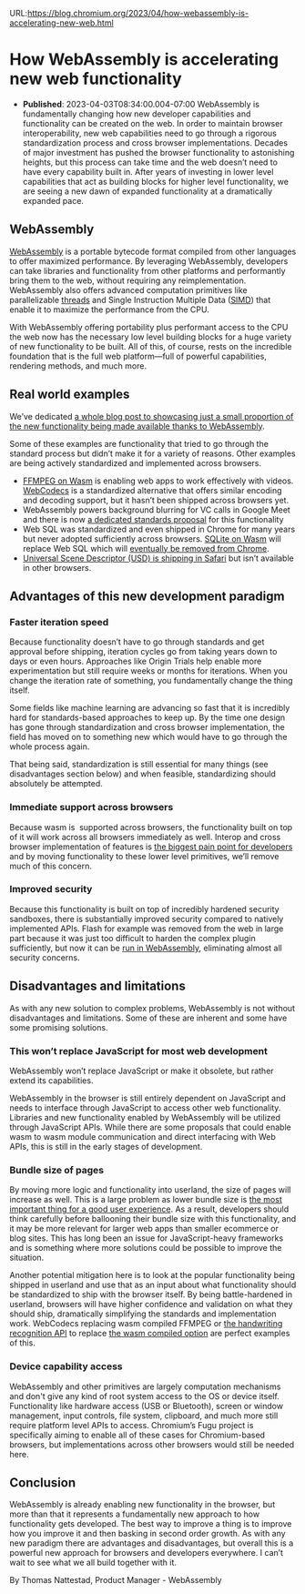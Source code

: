 URL:https://blog.chromium.org/2023/04/how-webassembly-is-accelerating-new-web.html
# How WebAssembly is accelerating new web functionality
- **Published**: 2023-04-03T08:34:00.004-07:00
WebAssembly is fundamentally changing how new developer capabilities and functionality can be created on the web. In order to maintain browser interoperability, new web capabilities need to go through a rigorous standardization process and cross browser implementations. Decades of major investment has pushed the browser functionality to astonishing heights, but this process can take time and the web doesn’t need to have every capability built in. After years of investing in lower level capabilities that act as building blocks for higher level functionality, we are seeing a new dawn of expanded functionality at a dramatically expanded pace.

WebAssembly
-----------

[WebAssembly](https://webassembly.org/) is a portable bytecode format compiled from other languages to offer maximized performance. By leveraging WebAssembly, developers can take libraries and functionality from other platforms and performantly bring them to the web, without requiring any reimplementation. WebAssembly also offers advanced computation primitives like parallelizable [threads](https://chromestatus.com/feature/5724132452859904) and Single Instruction Multiple Data ([SIMD](https://chromestatus.com/feature/6533147810332672)) that enable it to maximize the performance from the CPU. 

  

With WebAssembly offering portability plus performant access to the CPU the web now has the necessary low level building blocks for a huge variety of new functionality to be built. All of this, of course, rests on the incredible foundation that is the full web platform—full of powerful capabilities, rendering methods, and much more. 

Real world examples
-------------------

We’ve dedicated [a whole blog post to showcasing just a small proportion of the new functionality being made available thanks to WebAssembly](https://web.dev/wasm-libraries/). 

  

Some of these examples are functionality that tried to go through the standard process but didn’t make it for a variety of reasons. Other examples are being actively standardized and implemented across browsers. 

* [FFMPEG on Wasm](https://github.com/ffmpegwasm/ffmpeg.wasm) is enabling web apps to work effectively with videos. [WebCodecs](https://developer.mozilla.org/en-US/docs/Web/API/WebCodecs_API) is a standardized alternative that offers similar encoding and decoding support, but it hasn’t been shipped across browsers yet.
* WebAssembly powers background blurring for VC calls in Google Meet and there is now [a dedicated standards proposal](https://github.com/riju/backgroundBlur/blob/main/explainer.md) for this functionality
* Web SQL was standardized and even shipped in Chrome for many years but never adopted sufficiently across browsers. [SQLite on Wasm](https://developer.chrome.com/blog/sqlite-wasm-in-the-browser-backed-by-the-origin-private-file-system/) will replace Web SQL which will [eventually be removed from Chrome](https://developer.chrome.com/blog/deprecating-web-sql/).
* [Universal Scene Descriptor (USD) is shipping in Safari](https://webkit.org/blog/8421/viewing-augmented-reality-assets-in-safari-for-ios/) but isn’t available in other browsers.

Advantages of this new development paradigm
-------------------------------------------

### Faster iteration speed

Because functionality doesn’t have to go through standards and get approval before shipping, iteration cycles go from taking years down to days or even hours. Approaches like Origin Trials help enable more experimentation but still require weeks or months for iterations. When you change the iteration rate of something, you fundamentally change the thing itself. 

  

Some fields like machine learning are advancing so fast that it is incredibly hard for standards-based approaches to keep up. By the time one design has gone through standardization and cross browser implementation, the field has moved on to something new which would have to go through the whole process again. 

  

That being said, standardization is still essential for many things (see disadvantages section below) and when feasible, standardizing should absolutely be attempted. 

### Immediate support across browsers

Because wasm is  supported across browsers, the functionality built on top of it will work across all browsers immediately as well. Interop and cross browser implementation of features is [the biggest pain point for developers](https://insights.developer.mozilla.org/reports/mdn-web-developer-needs-assessment-2020.html#needs-assessment-ranking-of-all-needs) and by moving functionality to these lower level primitives, we’ll remove much of this concern. 

### Improved security

Because this functionality is built on top of incredibly hardened security sandboxes, there is substantially improved security compared to natively implemented APIs. Flash for example was removed from the web in large part because it was just too difficult to harden the complex plugin sufficiently, but now it can be [run in WebAssembly](https://medium.com/leaningtech/preserving-flash-content-with-webassembly-done-right-eb6838b7e36f), eliminating almost all security concerns. 

Disadvantages and limitations
-----------------------------

As with any new solution to complex problems, WebAssembly is not without disadvantages and limitations. Some of these are inherent and some have some promising solutions. 

### This won’t replace JavaScript for most web development

WebAssembly won’t replace JavaScript or make it obsolete, but rather extend its capabilities. 

  

WebAssembly in the browser is still entirely dependent on JavaScript and needs to interface through JavaScript to access other web functionality. Libraries and new functionality enabled by WebAssembly will be utilized through JavaScript APIs. While there are some proposals that could enable wasm to wasm module communication and direct interfacing with Web APIs, this is still in the early stages of development. 

### Bundle size of pages

By moving more logic and functionality into userland, the size of pages will increase as well. This is a large problem as lower bundle size is [the most important thing for a good user experience](https://v8.dev/blog/cost-of-javascript-2019). As a result, developers should think carefully before ballooning their bundle size with this functionality, and it may be more relevant for larger web apps than smaller ecommerce or blog sites. This has long been an issue for JavaScript-heavy frameworks and is something where more solutions could be possible to improve the situation. 

  

Another potential mitigation here is to look at the popular functionality being shipped in userland and use that as an input about what functionality should be standardized to ship with the browser itself. By being battle-hardened in userland, browsers will have higher confidence and validation on what they should ship, dramatically simplifying the standards and implementation work. WebCodecs replacing wasm compiled FFMPEG or [the handwriting recognition API](https://github.com/WICG/handwriting-recognition/blob/main/explainer.md) to replace [the wasm compiled option](https://github.com/gugray/hanzi_lookup) are perfect examples of this. 

### Device capability access

WebAssembly and other primitives are largely computation mechanisms and don't give any kind of root system access to the OS or device itself. Functionality like hardware access (USB or Bluetooth), screen or window management, input controls, file system, clipboard, and much more still require platform level APIs to access. Chromium’s Fugu project is specifically aiming to enable all of these cases for Chromium-based browsers, but implementations across other browsers would still be needed here. 

Conclusion
----------

WebAssembly is already enabling new functionality in the browser, but more than that it represents a fundamentally new approach to how functionality gets developed. The best way to improve a thing is to improve how you improve it and then basking in second order growth. As with any new paradigm there are advantages and disadvantages, but overall this is a powerful new approach for browsers and developers everywhere. I can’t wait to see what we all build together with it.

By Thomas Nattestad, Product Manager - WebAssembly